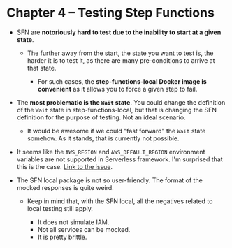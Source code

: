# Chapter 4 – Testing Step Functions

- SFN are **notoriously hard to test due to the inability to start at a given state**.

  - The further away from the start, the state you want to test is, the harder it is to test it, as there are many pre-conditions to arrive at that state.

    - For such cases, the **step-functions-local Docker image is convenient** as it allows you to force a given step to fail.

- The **most problematic is the `Wait` state**. You could change the definition of the `Wait` state in step-functions-local, but that is changing the SFN definition for the purpose of testing. Not an ideal scenario.

  - It would be awesome if we could "fast forward" the `Wait` state somehow. As it stands, that is currently not possible.

- It seems like the `AWS_REGION` and `AWS_DEFAULT_REGION` environment variables are not supported in Serverless framework. I'm surprised that this is the case. [Link to the issue](https://github.com/serverless/serverless/issues/2151).

- The SFN local package is not so user-friendly. The format of the mocked responses is quite weird.

  - Keep in mind that, with the SFN local, all the negatives related to local testing still apply.

    - It does not simulate IAM.
    - Not all services can be mocked.
    - It is pretty brittle.
